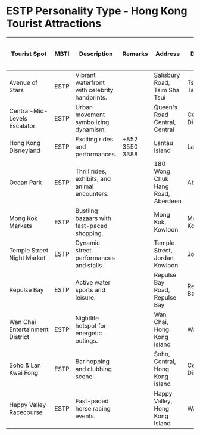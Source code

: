# ESTP Personality Type - Hong Kong Tourist Attractions

| Tourist Spot | MBTI | Description | Remarks | Address | District | Location | Operating Hours (Mon-Fri) | Operating Hours (Sat-Sun) | Operating Hours (Public Holiday) | Full Day |
| --- | --- | --- | --- | --- | --- | --- | --- | --- | --- | --- |
| Avenue of Stars | ESTP | Vibrant waterfront with celebrity handprints. |  | Salisbury Road, Tsim Sha Tsui | Tsim Sha Tsui | Kowloon |  |  |  |  |
| Central-Mid-Levels Escalator | ESTP | Urban movement symbolizing dynamism. |  | Queen's Road Central, Central | Central District | Hong Kong Island | 6:00 AM–12:00 AM | 6:00 AM–12:00 AM | 6:00 AM–12:00 AM |  |
| Hong Kong Disneyland | ESTP | Exciting rides and performances. | +852 3550 3388 | Lantau Island | Lantau | Islands | 10:30 AM–8:30 PM | 10:00 AM–9:00 PM | 10:00 AM–9:00 PM | Y |
| Ocean Park | ESTP | Thrill rides, exhibits, and animal encounters. |  | 180 Wong Chuk Hang Road, Aberdeen | Aberdeen | Hong Kong Island | 10:00 AM–6:00 PM | 10:00 AM–7:00 PM | 10:00 AM–7:00 PM | Y |
| Mong Kok Markets | ESTP | Bustling bazaars with fast-paced shopping. |  | Mong Kok, Kowloon | Mong Kok | Kowloon | 10:00 AM–12:00 AM | 10:00 AM–12:00 AM | 10:00 AM–12:00 AM |  |
| Temple Street Night Market | ESTP | Dynamic street performances and stalls. |  | Temple Street, Jordan, Kowloon | Jordan | Kowloon | 4:00 PM–12:00 AM | 4:00 PM–12:00 AM | 4: before 4:00 PM–12:00 AM |  |
| Repulse Bay | ESTP | Active water sports and leisure. |  | Repulse Bay Road, Repulse Bay | Repulse Bay | Hong Kong Island |  |  |  |  |
| Wan Chai Entertainment District | ESTP | Nightlife hotspot for energetic outings. |  | Wan Chai, Hong Kong Island | Wan Chai | Hong Kong Island |  |  |  |  |
| Soho & Lan Kwai Fong | ESTP | Bar hopping and clubbing scene. |  | Soho, Central, Hong Kong Island | Central District | Hong Kong Island |  |  |  |  |
| Happy Valley Racecourse | ESTP | Fast-paced horse racing events. |  | Happy Valley, Hong Kong Island | Wan Chai | Hong Kong Island |  |  |  |  |
